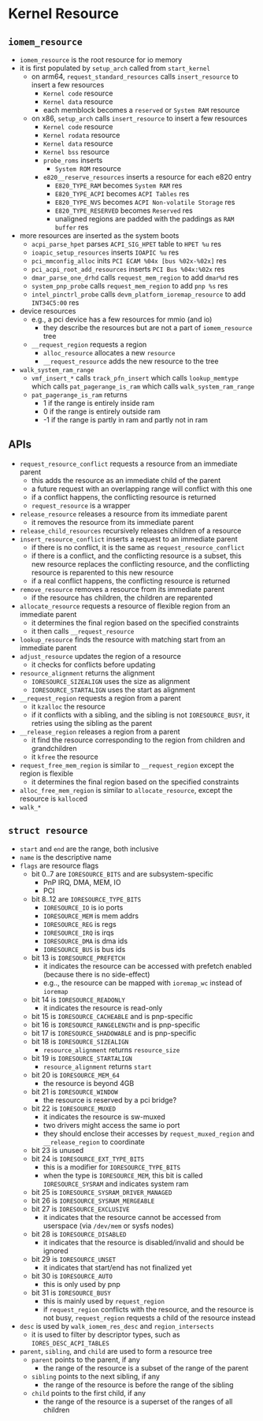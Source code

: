 Kernel Resource
===============

## `iomem_resource`

- `iomem_resource` is the root resource for io memory
- it is first populated by `setup_arch` called from `start_kernel`
  - on arm64, `request_standard_resources` calls `insert_resource` to insert a
    few resources
    - `Kernel code` resource
    - `Kernel data` resource
    - each memblock becomes a `reserved` or `System RAM` resource
  - on x86, `setup_arch` calls `insert_resource` to insert a few resources
    - `Kernel code` resource
    - `Kernel rodata` resource
    - `Kernel data` resource
    - `Kernel bss` resource
    - `probe_roms` inserts
      - `System ROM` resource
    - `e820__reserve_resources` inserts a resource for each e820 entry
      - `E820_TYPE_RAM` becomes `System RAM` res
      - `E820_TYPE_ACPI` becomes `ACPI Tables` res
      - `E820_TYPE_NVS` becomes `ACPI Non-volatile Storage` res
      - `E820_TYPE_RESERVED` becomes `Reserved` res
      - unaligned regions are padded with the paddings as `RAM buffer` res
- more resources are inserted as the system boots
  - `acpi_parse_hpet` parses `ACPI_SIG_HPET` table to `HPET %u` res
  - `ioapic_setup_resources` inserts `IOAPIC %u` res
  - `pci_mmconfig_alloc` inits `PCI ECAM %04x [bus %02x-%02x]` res
  - `pci_acpi_root_add_resources` inserts `PCI Bus %04x:%02x` res
  - `dmar_parse_one_drhd` calls `request_mem_region` to add `dmar%d` res
  - `system_pnp_probe` calls `request_mem_region` to add `pnp %s` res
  - `intel_pinctrl_probe` calls `devm_platform_ioremap_resource` to add
    `INT34C5:00` res
- device resources
  - e.g., a pci device has a few resources for mmio (and io)
    - they describe the resources but are not a part of `iomem_resource` tree
  - `__request_region` requests a region
    - `alloc_resource` allocates a new `resource`
    - `__request_resource` adds the new resource to the tree
- `walk_system_ram_range`
  - `vmf_insert_*` calls `track_pfn_insert` which calls `lookup_memtype` which
    calls `pat_pagerange_is_ram` which calls `walk_system_ram_range`
  - `pat_pagerange_is_ram` returns
    - 1 if the range is entirely inside ram
    - 0 if the range is entirely outside ram
    - -1 if the range is partly in ram and partly not in ram

## APIs

- `request_resource_conflict` requests a resource from an immediate parent
  - this adds the resource as an immediate child of the parent
  - a future request with an overlapping range will conflict with this one
  - if a conflict happens, the conflicting resource is returned
  - `request_resource` is a wrapper
- `release_resource` releases a resource from its immediate parent
  - it removes the resource from its immediate parent
- `release_child_resources` recursively releases children of a resource
- `insert_resource_conflict` inserts a request to an immediate parent
  - if there is no conflict, it is the same as `request_resource_conflict`
  - if there is a conflict, and the conflicting resource is a subset, this new
    resource replaces the conflicting resource, and the conflicting resource
    is reparented to this new resource
  - if a real conflict happens, the conflicting resource is returned
- `remove_resource` removes a resource from its immediate parent
  - if the resource has children, the children are reparented
- `allocate_resource` requests a resource of flexible region from an immediate
  parent
  - it determines the final region based on the specified constraints
  - it then calls `__request_resource`
- `lookup_resource` finds the resource with matching start from an immediate
  parent
- `adjust_resource` updates the region of a resource
  - it checks for conflicts before updating
- `resource_alignment` returns the alignment
  - `IORESOURCE_SIZEALIGN` uses the size as alignment
  - `IORESOURCE_STARTALIGN` uses the start as alignment
- `__request_region` requests a region from a parent
  - it `kzalloc` the resource
  - if it conflicts with a sibling, and the sibling is not `IORESOURCE_BUSY`,
    it retries using the sibling as the parent
- `__release_region` releases a region from a parent
  - it find the resource corresponding to the region from children and
    grandchildren
  - it `kfree` the resource
- `request_free_mem_region` is similar to `__request_region` except the region
  is flexible
  - it determines the final region based on the specified constraints
- `alloc_free_mem_region` is similar to `allocate_resource`, except the
  resource is `kalloc`ed
- `walk_*`

## `struct resource`

- `start` and `end` are the range, both inclusive
- `name` is the descriptive name
- `flags` are resource flags
  - bit 0..7 are `IORESOURCE_BITS` and are subsystem-specific
    - PnP IRQ, DMA, MEM, IO
    - PCI
  - bit 8..12 are `IORESOURCE_TYPE_BITS`
    - `IORESOURCE_IO` is io ports
    - `IORESOURCE_MEM` is mem addrs
    - `IORESOURCE_REG` is regs
    - `IORESOURCE_IRQ` is irqs
    - `IORESOURCE_DMA` is dma ids
    - `IORESOURCE_BUS` is bus ids
  - bit 13 is `IORESOURCE_PREFETCH`
    - it indicates the resource can be accessed with prefetch enabled (because
      there is no side-effect)
    - e.g.., the resource can be mapped with `ioremap_wc` instead of `ioremap`
  - bit 14 is `IORESOURCE_READONLY`
    - it indicates the resource is read-only
  - bit 15 is `IORESOURCE_CACHEABLE` and is pnp-specific
  - bit 16 is `IORESOURCE_RANGELENGTH` and is pnp-specific
  - bit 17 is `IORESOURCE_SHADOWABLE` and is pnp-specific
  - bit 18 is `IORESOURCE_SIZEALIGN`
    - `resource_alignment` returns `resource_size`
  - bit 19 is `IORESOURCE_STARTALIGN`
    - `resource_alignment` returns `start`
  - bit 20 is `IORESOURCE_MEM_64`
    - the resource is beyond 4GB
  - bit 21 is `IORESOURCE_WINDOW`
    - the resource is reserved by a pci bridge?
  - bit 22 is `IORESOURCE_MUXED`
    - it indicates the resource is sw-muxed
    - two drivers might access the same io port
    - they should enclose their accesses by `request_muxed_region` and
      `__release_region` to coordinate
  - bit 23 is unused
  - bit 24 is `IORESOURCE_EXT_TYPE_BITS`
    - this is a modifier for `IORESOURCE_TYPE_BITS`
    - when the type is `IORESOURCE_MEM`, this bit is called
      `IORESOURCE_SYSRAM` and indicates system ram
  - bit 25 is `IORESOURCE_SYSRAM_DRIVER_MANAGED`
  - bit 26 is `IORESOURCE_SYSRAM_MERGEABLE`
  - bit 27 is `IORESOURCE_EXCLUSIVE`
    - it indicates that the resource cannot be accessed from userspace (via
      `/dev/mem` or sysfs nodes)
  - bit 28 is `IORESOURCE_DISABLED`
    - it indicates that the resource is disabled/invalid and should be ignored
  - bit 29 is `IORESOURCE_UNSET`
    - it indicates that start/end has not finalized yet
  - bit 30 is `IORESOURCE_AUTO`
    - this is only used by pnp
  - bit 31 is `IORESOURCE_BUSY`
    - this is mainly used by `request_region`
    - if `request_region` conflicts with the resource, and the resource is not
      busy, `request_region` requests a child of the resource instead
- `desc` is used by `walk_iomem_res_desc` and `region_intersects`
  - it is used to filter by descriptor types, such as `IORES_DESC_ACPI_TABLES`
- `parent`, `sibling`, and `child` are used to form a resource tree
  - `parent` points to the parent, if any
    - the range of the resource is a subset of the range of the parent
  - `sibling` points to the next sibling, if any
    - the range of the resource is before the range of the sibling
  - `child` points to the first child, if any
    - the range of the resource is a superset of the ranges of all children
